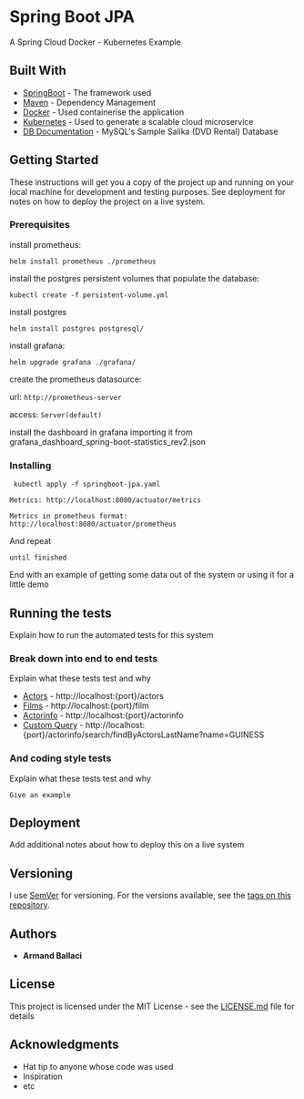 # Spring Boot JPA 
A Spring Cloud Docker - Kubernetes Example

## Built With

* [SpringBoot](https://spring.io/projects/spring-boot) - The framework used
* [Maven](https://maven.apache.org/) - Dependency Management
* [Docker](https://www.docker.com/) - Used containerise the application
* [Kubernetes](https://kubernetes.io/) - Used to generate a scalable cloud microservice
* [DB Documentation](https://www.ntu.edu.sg/home/ehchua/programming/sql/sampledatabases.html) - MySQL's Sample Salika (DVD Rental) Database


## Getting Started

These instructions will get you a copy of the project up and running on your local machine for development and testing purposes. See deployment for notes on how to deploy the project on a live system.

### Prerequisites

install prometheus: 

```helm install prometheus ./prometheus```

install the postgres persistent volumes that populate the database:

```kubectl create -f persistent-volume.yml```

install postgres

``` helm install postgres postgresql/ ```

install grafana:

```helm upgrade grafana ./grafana/```

create the prometheus datasource:

url: ```http://prometheus-server```
 
access: ``Server(default)``

install the dashboard in grafana importing it from grafana_dashboard_spring-boot-statistics_rev2.json

### Installing

<code> kubectl apply -f springboot-jpa.yaml </code>

```
Metrics: http://localhost:8080/actuator/metrics

Metrics in prometheus format: http://localhost:8080/actuator/prometheus
```

And repeat

```
until finished
```

End with an example of getting some data out of the system or using it for a little demo

## Running the tests

Explain how to run the automated tests for this system

### Break down into end to end tests

Explain what these tests test and why


* [Actors](http://localhost:31449/actors) - http://localhost:{port}/actors
* [Films](http://localhost:31449/film) - http://localhost:{port}/film
* [Actorinfo](http://localhost:31449/actorinfo) - http://localhost:{port}/actorinfo
* [Custom Query](http://localhost:31449/actorinfo/search/findByActorsLastName?name=GUINESS) - http://localhost:{port}/actorinfo/search/findByActorsLastName?name=GUINESS

### And coding style tests

Explain what these tests test and why

```
Give an example
```

## Deployment

Add additional notes about how to deploy this on a live system


## Versioning

I use [SemVer](http://semver.org/) for versioning. For the versions available, see the [tags on this repository](https://github.com/aballaci/springboot-jpa-sakila/tags). 

## Authors

* **Armand Ballaci** 

## License

This project is licensed under the MIT License - see the [LICENSE.md](Licence.md) file for details

## Acknowledgments

* Hat tip to anyone whose code was used
* Inspiration
* etc
